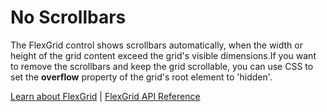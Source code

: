 No Scrollbars
=============

The FlexGrid control shows scrollbars automatically, when the width or height of the grid content exceed the grid's visible dimensions.If you want to remove the scrollbars and keep the grid scrollable, you can use CSS to set the **overflow** property of the grid's root element to 'hidden'.

[Learn about FlexGrid](https://www.grapecity.com/wijmo/flexgrid-javascript-data-grid) | [FlexGrid API Reference](https://www.grapecity.com/wijmo/api/classes/wijmo_grid.flexgrid.html)